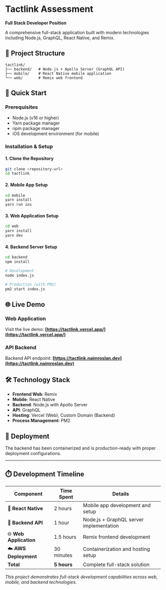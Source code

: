 # Tactlink Assessment

**Full Stack Developer Position**

A comprehensive full-stack application built with modern technologies including Node.js, GraphQL, React Native, and Remix.

## 📁 Project Structure

```
tactlink/
├── backend/   # Node.js + Apollo Server (GraphQL API)
├── mobile/    # React Native mobile application
└── web/       # Remix web frontend
```

## 🚀 Quick Start

### Prerequisites

- Node.js (v16 or higher)
- Yarn package manager
- npm package manager
- iOS development environment (for mobile)

### Installation & Setup

#### 1. Clone the Repository

```bash
git clone <repository-url>
cd tactlink
```

#### 2. Mobile App Setup

```bash
cd mobile
yarn install
yarn run ios
```

#### 3. Web Application Setup

```bash
cd web
yarn install
yarn dev
```

#### 4. Backend Server Setup

```bash
cd backend
npm install

# Development
node index.js

# Production (with PM2)
pm2 start index.js
```

## 🌐 Live Demo

### Web Application
Visit the live demo: **[https://tactlink.vercel.app/](https://tactlink.vercel.app/)**

### API Backend
Backend API endpoint: **[https://tactlink.naimroslan.dev](https://tactlink.naimroslan.dev)**

## 🛠 Technology Stack

- **Frontend Web**: Remix
- **Mobile**: React Native
- **Backend**: Node.js with Apollo Server
- **API**: GraphQL
- **Hosting**: Vercel (Web), Custom Domain (Backend)
- **Process Management**: PM2

## 🐳 Deployment

The backend has been containerized and is production-ready with proper deployment configurations.

---

## ⏱️ Development Timeline

| Component | Time Spent | Details |
|-----------|------------|---------|
| 📱 **React Native** | 2 hours | Mobile app development and setup |
| 🔧 **Backend API** | 1 hour | Node.js + GraphQL server implementation |
| 🌐 **Web Application** | 1.5 hours | Remix frontend development |
| ☁️ **AWS Deployment** | 30 minutes | Containerization and hosting setup |
| **Total** | **5 hours** | Complete full-stack solution |

*This project demonstrates full-stack development capabilities across web, mobile, and backend technologies.*
